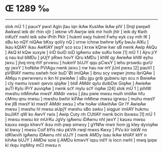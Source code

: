 # Œ 1289 ‰
---
slok mÚ 1 ] pauxY pwxI Agin jIau iqn ikAw KusIAw ikAw pIV ]
DrqI pwqwlI AwkwsI ieik dir rhin vjIr ] ieknw vfI Awrjw ieik
mir hoih jhIr ] ieik dy Kwih inKutY nwhI ieik sdw iPrih PkIr ] hukmI
swjy hukmI Fwhy eyk csy mih lK ] sBu ko nQY niQAw bKsy qoVy nQ ] vrnw
ichnw bwhrw lyKy bwJu AlKu ] ikau kQIAY ikau AwKIAY jwpY sco scu ]
krxw kQnw kwr sB nwnk Awip AkQu ] AkQ kI kQw suxyie ] iriD buiD
isiD igAwnu sdw suKu hoie ]1] mÚ 1 ] Ajru jrY q nau kul bMDu ] pUjY
pRwx hovY iQru kMDu ] khW qy AwieAw khW eyhu jwxu ] jIvq mrq rhY prvwxu
] hukmY bUJY qqu pCwxY ] iehu prswdu gurU qy jwxY ] hoNdw PVIAgu nwnk
jwxu ] nw hau nw mY jUnI pwxu ]2] pauVI ] pV@IAY nwmu swlwh hoir buDˆØI
imiQAw ] ibnu scy vwpwr jnmu ibriQAw ] AMqu n pwrwvwru n ikn hI
pwieAw ] sBu jgu grib gubwru iqn scu n BwieAw ] cly nwmu ivswir
qwvix qiqAw ] bldI AMdir qylu duibDw GiqAw ] AwieAw auTI Kylu iPrY
auviqAw ] nwnk scY mylu scY riqAw ]24] slok mÚ 1 ] pihlW mwshu
inMimAw mwsY AMdir vwsu ] jIau pwie mwsu muih imilAw hfu cMmu qnu mwsu ]
mwshu bwhir kiFAw mMmw mwsu igrwsu ] muhu mwsY kw jIB mwsY kI mwsY
AMdir swsu ] vfw hoAw vIAwihAw Gir lY AwieAw mwsu ] mwshu hI mwsu
aUpjY mwshu sBo swku ] siqguir imilAY hukmu buJIAY qW ko AwvY rwis ]
Awip Cuty nh CUtIAY nwnk bcin ibxwsu ]1] mÚ 1 ] mwsu mwsu kir mUrKu
JgVy igAwnu iDAwnu nhI jwxY ] kauxu mwsu kauxu swgu khwvY iksu mih pwp
smwxy ] gYNfw mwir hom jg kIey dyviqAw kI bwxy ] mwsu Coif bYis nku
pkVih rwqI mwxs Kwxy ] PVu kir lokW no idKlwvih igAwnu iDAwnu nhI
sUJY ] nwnk AMDy isau ikAw khIAY khY n kihAw bUJY ] AMDw soie ij AMDu
kmwvY iqsu irdY is locn nwhI ] mwq ipqw kI rkqu inpMny mCI mwsu n
####
